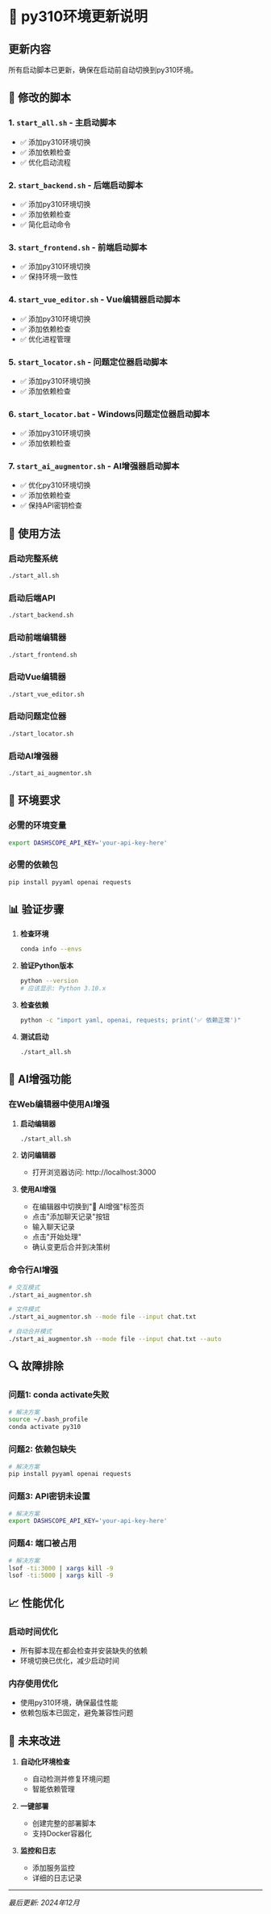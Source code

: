 # 🔄 py310环境更新说明

## 更新内容

所有启动脚本已更新，确保在启动前自动切换到py310环境。

## 📝 修改的脚本

### 1. `start_all.sh` - 主启动脚本
- ✅ 添加py310环境切换
- ✅ 添加依赖检查
- ✅ 优化启动流程

### 2. `start_backend.sh` - 后端启动脚本
- ✅ 添加py310环境切换
- ✅ 添加依赖检查
- ✅ 简化启动命令

### 3. `start_frontend.sh` - 前端启动脚本
- ✅ 添加py310环境切换
- ✅ 保持环境一致性

### 4. `start_vue_editor.sh` - Vue编辑器启动脚本
- ✅ 添加py310环境切换
- ✅ 添加依赖检查
- ✅ 优化进程管理

### 5. `start_locator.sh` - 问题定位器启动脚本
- ✅ 添加py310环境切换
- ✅ 添加依赖检查

### 6. `start_locator.bat` - Windows问题定位器启动脚本
- ✅ 添加py310环境切换
- ✅ 添加依赖检查

### 7. `start_ai_augmentor.sh` - AI增强器启动脚本
- ✅ 优化py310环境切换
- ✅ 添加依赖检查
- ✅ 保持API密钥检查

## 🚀 使用方法

### 启动完整系统
```bash
./start_all.sh
```

### 启动后端API
```bash
./start_backend.sh
```

### 启动前端编辑器
```bash
./start_frontend.sh
```

### 启动Vue编辑器
```bash
./start_vue_editor.sh
```

### 启动问题定位器
```bash
./start_locator.sh
```

### 启动AI增强器
```bash
./start_ai_augmentor.sh
```

## 🔧 环境要求

### 必需的环境变量
```bash
export DASHSCOPE_API_KEY='your-api-key-here'
```

### 必需的依赖包
```bash
pip install pyyaml openai requests
```

## 📊 验证步骤

1. **检查环境**
   ```bash
   conda info --envs
   ```

2. **验证Python版本**
   ```bash
   python --version
   # 应该显示: Python 3.10.x
   ```

3. **检查依赖**
   ```bash
   python -c "import yaml, openai, requests; print('✅ 依赖正常')"
   ```

4. **测试启动**
   ```bash
   ./start_all.sh
   ```

## 🎯 AI增强功能

### 在Web编辑器中使用AI增强

1. **启动编辑器**
   ```bash
   ./start_all.sh
   ```

2. **访问编辑器**
   - 打开浏览器访问: http://localhost:3000

3. **使用AI增强**
   - 在编辑器中切换到"🤖 AI增强"标签页
   - 点击"添加聊天记录"按钮
   - 输入聊天记录
   - 点击"开始处理"
   - 确认变更后合并到决策树

### 命令行AI增强

```bash
# 交互模式
./start_ai_augmentor.sh

# 文件模式
./start_ai_augmentor.sh --mode file --input chat.txt

# 自动合并模式
./start_ai_augmentor.sh --mode file --input chat.txt --auto
```

## 🔍 故障排除

### 问题1: conda activate失败
```bash
# 解决方案
source ~/.bash_profile
conda activate py310
```

### 问题2: 依赖包缺失
```bash
# 解决方案
pip install pyyaml openai requests
```

### 问题3: API密钥未设置
```bash
# 解决方案
export DASHSCOPE_API_KEY='your-api-key-here'
```

### 问题4: 端口被占用
```bash
# 解决方案
lsof -ti:3000 | xargs kill -9
lsof -ti:5000 | xargs kill -9
```

## 📈 性能优化

### 启动时间优化
- 所有脚本现在都会检查并安装缺失的依赖
- 环境切换已优化，减少启动时间

### 内存使用优化
- 使用py310环境，确保最佳性能
- 依赖包版本已固定，避免兼容性问题

## 🔮 未来改进

1. **自动化环境检查**
   - 自动检测并修复环境问题
   - 智能依赖管理

2. **一键部署**
   - 创建完整的部署脚本
   - 支持Docker容器化

3. **监控和日志**
   - 添加服务监控
   - 详细的日志记录

---

*最后更新: 2024年12月* 
